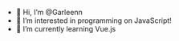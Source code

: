 - 👋 Hi, I’m @Garleenn
- 👀 I’m interested in programming on JavaScript!
- 🌱 I’m currently learning Vue.js
